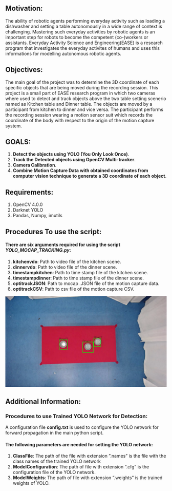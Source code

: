 ## Motivation:

The ability of robotic agents performing everyday activity such as loading a dishwasher and setting a table autonomously in a wide range of context is challenging. Mastering such everyday activities by robotic agents is an important step for robots to become the competent (co-)workers or assistants. Everyday Activity Science and Engineering(EASE) is a research program that investigates the everyday activites of humans and uses this informations for modelling autonomous robotic agents. 



## Objectives:


The main goal of the project was to determine the 3D coordinate of each specific objects that are being moved during the recording session. This project is a small part of EASE research program in which two cameras where used to detect and track objects above the two table setting scenerio named as Kitchen table and Dinner table. The objects are moved by a participant from kitchen to dinner and vice versa. The participant performs the recording session wearing a motion sensor suit which records the coordinate of the body with respect to the origin of the motion capture system.

## GOALS: 

1. **Detect the objects using YOLO (You Only Look Once)**.
2. **Track the Detected objects using OpenCV Multi-tracker**.
3. **Camera Calibration**.
4. **Combine Motion Capture Data with obtained coordinates from computer vision technique to generate a 3D coordinate of each object**.

## Requirements:

1. OpenCV 4.0.0
2. Darknet YOLO
3. Pandas, Numpy, imutils

## Procedures To use the script:

#### There are six arguments required for using the script *YOLO_MOCAP_TRACKING.py*:

1. **kitchenvdo**: Path to video file of the kitchen scene.
2. **dinnervdo**: Path to video file of the dinner scene.
3. **timestampkitchen**: Path to time stamp file of the kitchen scene.
4. **timestampdinner**: Path to time stamp file of the dinner scene.
5. **optitrackJSON**: Path to mocap .JSON file of the motion capture data.
6. **optitrackCSV**: Path to csv file of the motion capture CSV.


![Detection of Object (Bowl) On Dinner Table Scenerio](https://raw.githubusercontent.com/Sharier/Object-3D-Coordinate/ecc3f1ccd1c6820957cf99b5bade20640c518d16/tracked.png)

## Additional Information:

### Procedures to use Trained YOLO Network for Detection:

A configuration file **config.txt** is used to configure the YOLO network for forward propagation in the main python script.

#### The following parameters are needed for setting the YOLO network:

1. **ClassFile**: The path of the file with extension ”.names” is the file with the class names of the trained YOLO network
2. **ModelConfiguration**: The path of file with extension ”.cfg” is the configuration file of the YOLO network.
3. **ModelWeights**: The path of file with extension ”.weights” is the trained weights of YOLO.
